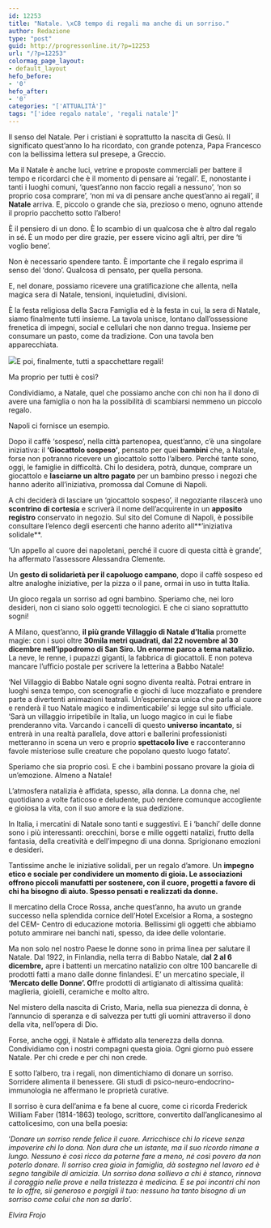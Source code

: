 ```yaml
---
id: 12253
title: "Natale. \xC8 tempo di regali ma anche di un sorriso."
author: Redazione
type: "post"
guid: http://progressonline.it/?p=12253
url: "/?p=12253"
colormag_page_layout:
- default_layout
hefo_before:
- '0'
hefo_after:
- '0'
categories: "['ATTUALITÀ']"
tags: "['idee regalo natale', 'regali natale']"
---
```


Il senso del Natale. Per i cristiani è soprattutto la nascita di Gesù. Il significato quest’anno lo ha ricordato, con grande potenza, Papa Francesco con la bellissima lettera sul presepe, a Greccio.

Ma il Natale è anche luci, vetrine e proposte commerciali per battere il tempo e ricordarci che è il momento di pensare ai ‘regali’. E, nonostante i tanti i luoghi comuni, ‘quest’anno non faccio regali a nessuno’, ‘non so proprio cosa comprare’, ‘non mi va di pensare anche quest’anno ai regali’, il **Natale** arriva. E, piccolo o grande che sia, prezioso o meno, ognuno attende il proprio pacchetto sotto l’albero!

È il pensiero di un dono. È lo scambio di un qualcosa che è altro dal regalo in sé. È un modo per dire grazie, per essere vicino agli altri, per dire ‘ti voglio bene’.

Non è necessario spendere tanto. È importante che il regalo esprima il senso del ‘dono’. Qualcosa di pensato, per quella persona.

E, nel donare, possiamo ricevere una gratificazione che allenta, nella magica sera di Natale, tensioni, inquietudini, divisioni.

È la festa religiosa della Sacra Famiglia ed è la festa in cui, la sera di Natale, siamo finalmente tutti insieme. La tavola unisce, lontano dall’ossessione frenetica di impegni, social e cellulari che non danno tregua. Insieme per consumare un pasto, come da tradizione. Con una tavola ben apparecchiata.

![](https://progressonline.it/wp-content/uploads/2019/12/christmas-1869902_1280-300x200.jpg)E poi, finalmente, tutti a spacchettare regali!

Ma proprio per tutti è così?

Condividiamo, a Natale, quel che possiamo anche con chi non ha il dono di avere una famiglia o non ha la possibilità di scambiarsi nemmeno un piccolo regalo.

Napoli ci fornisce un esempio.

Dopo il caffè ‘sospeso’, nella città partenopea, quest’anno, c’è una singolare iniziativa: il **‘Giocattolo sospeso’**, pensato per quei **bambini** che, a Natale, forse non potranno ricevere un giocattolo sotto l’albero. Perché tante sono, oggi, le famiglie in difficoltà. Chi lo desidera, potrà, dunque, comprare un giocattolo e **lasciarne un altro pagato** per un bambino presso i negozi che hanno aderito all’iniziativa, promossa dal Comune di Napoli.

A chi deciderà di lasciare un ‘giocattolo sospeso’, il negoziante rilascerà uno **scontrino di cortesia** e scriverà il nome dell’acquirente in un **apposito registro** conservato in negozio. Sul sito del Comune di Napoli, è possibile consultare l’elenco degli esercenti che hanno aderito all**’iniziativa solidale**.

‘Un appello al cuore dei napoletani, perché il cuore di questa città è grande’, ha affermato l’assessore Alessandra Clemente.

Un **gesto di solidarietà per il capoluogo campano**, dopo il caffè sospeso ed altre analoghe iniziative, per la pizza o il pane, ormai in uso in tutta Italia.

Un gioco regala un sorriso ad ogni bambino. Speriamo che, nei loro desideri, non ci siano solo oggetti tecnologici. E che ci siano soprattutto sogni!

A Milano, quest’anno, **il più grande Villaggio di Natale d’Italia** promette magie: con i suoi oltre **30mila metri quadrati, dal 22 novembre al 30 dicembre nell’ippodromo di San Siro. Un enorme parco a tema natalizio.** La neve, le renne, i pupazzi giganti, la fabbrica di giocattoli. E non poteva mancare l’ufficio postale per scrivere la letterina a Babbo Natale!

‘Nel Villaggio di Babbo Natale ogni sogno diventa realtà. Potrai entrare in luoghi senza tempo, con scenografie e giochi di luce mozzafiato e prendere parte a divertenti animazioni teatrali. Un’esperienza unica che parla al cuore e renderà il tuo Natale magico e indimenticabile’ si legge sul sito ufficiale. ‘Sarà un villaggio irripetibile in Italia, un luogo magico in cui le fiabe prenderanno vita. Varcando i cancelli di questo **universo incantato**, si entrerà in una realtà parallela, dove attori e ballerini professionisti metteranno in scena un vero e proprio **spettacolo live** e racconteranno favole misteriose sulle creature che popolano questo luogo fatato’.

Speriamo che sia proprio così. E che i bambini possano provare la gioia di un’emozione. Almeno a Natale!

L’atmosfera natalizia è affidata, spesso, alla donna. La donna che, nel quotidiano a volte faticoso e deludente, può rendere comunque accogliente e gioiosa la vita, con il suo amore e la sua dedizione.

In Italia, i mercatini di Natale sono tanti e suggestivi. E i ‘banchi’ delle donne sono i più interessanti: orecchini, borse e mille oggetti natalizi, frutto della fantasia, della creatività e dell’impegno di una donna. Sprigionano emozioni e desideri.

Tantissime anche le iniziative solidali, per un regalo d’amore. Un **impegno etico e sociale per condividere un momento di gioia. Le associazioni offrono piccoli manufatti per sostenere, con il cuore, progetti a favore di chi ha bisogno di aiuto. Spesso pensati e realizzati da donne.**

Il mercatino della Croce Rossa, anche quest’anno, ha avuto un grande successo nella splendida cornice dell’Hotel Excelsior a Roma, a sostegno del CEM- Centro di educazione motoria. Bellissimi gli oggetti che abbiamo potuto ammirare nei banchi nati, spesso, da idee delle volontarie.

Ma non solo nel nostro Paese le donne sono in prima linea per salutare il Natale. Dal 1922, in Finlandia, nella terra di Babbo Natale, d**al** **2 al 6 dicembre,** apre i battenti un mercatino natalizio con oltre 100 bancarelle di prodotti fatti a mano dalle donne finlandesi. E’ un mercatino speciale, il **‘Mercato delle Donne’. O**ffre prodotti di artigianato di altissima qualità: maglieria, gioielli, ceramiche e molto altro.

Nel mistero della nascita di Cristo, Maria, nella sua pienezza di donna, è l’annuncio di speranza e di salvezza per tutti gli uomini attraverso il dono della vita, nell’opera di Dio.

Forse, anche oggi, il Natale è affidato alla tenerezza della donna. Condividiamo con i nostri compagni questa gioia. Ogni giorno può essere Natale. Per chi crede e per chi non crede.

E sotto l’albero, tra i regali, non dimentichiamo di donare un sorriso. Sorridere alimenta il benessere. Gli studi di psico-neuro-endocrino-immunologia ne affermano le proprietà curative.

Il sorriso è cura dell’anima e fa bene al cuore, come ci ricorda Frederick William Faber (1814-1863) teologo, scrittore, convertito dall’anglicanesimo al cattolicesimo, con una bella poesia:

‘*Donare un sorriso* *rende felice il cuore. Arricchisce chi lo riceve senza impoverire chi lo dona. Non dura che un istante, ma il suo ricordo rimane a lungo. Nessuno è così ricco da poterne fare a meno, né così povero da non poterlo donare. Il sorriso crea gioia in famiglia, dà sostegno nel lavoro ed è segno tangibile di amicizia. Un sorriso dona sollievo a chi è stanco, rinnova il coraggio nelle prove e nella tristezza è medicina. E se poi incontri chi non te lo offre, sii generoso e porgigli il tuo: nessuno ha tanto bisogno di un sorriso come colui che non sa darlo*’.

*Elvira Frojo*